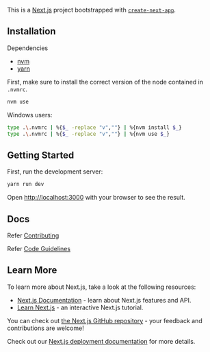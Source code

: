 This is a [Next.js](https://nextjs.org/) project bootstrapped with [`create-next-app`](https://github.com/vercel/next.js/tree/canary/packages/create-next-app).

## Installation

Dependencies

- [nvm](https://github.com/nvm-sh/nvm)
- [yarn](https://classic.yarnpkg.com)


First, make sure to install the correct version of the node contained in `.nvmrc`.

```bash
nvm use
```

Windows users:

```bash
type .\.nvmrc | %{$_ -replace "v",""} | %{nvm install $_}
type .\.nvmrc | %{$_ -replace "v",""} | %{nvm use $_}
```

## Getting Started

First, run the development server:

```bash
yarn run dev
```

Open [http://localhost:3000](http://localhost:3000) with your browser to see the result.

## Docs

Refer [Contributing](./docs/CONTRIBUTING.md)

Refer [Code Guidelines](./docs/CODE_GUIDELINES.md)


## Learn More

To learn more about Next.js, take a look at the following resources:

- [Next.js Documentation](https://nextjs.org/docs) - learn about Next.js features and API.
- [Learn Next.js](https://nextjs.org/learn) - an interactive Next.js tutorial.

You can check out [the Next.js GitHub repository](https://github.com/vercel/next.js/) - your feedback and contributions are welcome!


Check out our [Next.js deployment documentation](https://nextjs.org/docs/deployment) for more details.
